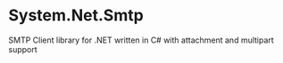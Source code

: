 System.Net.Smtp
===============

SMTP Client library for .NET written in C# with attachment and multipart support